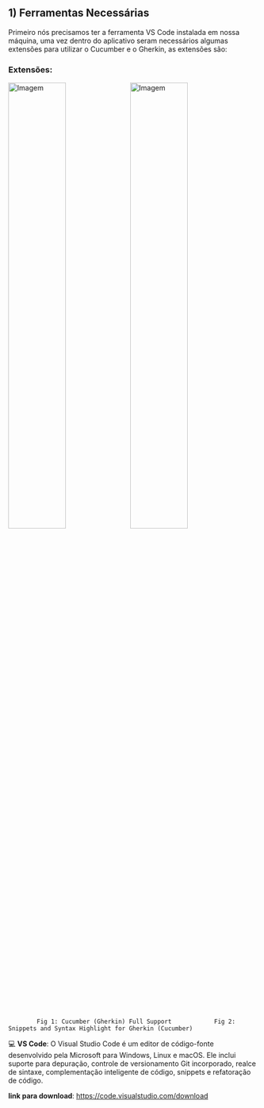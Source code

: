 ## 1) Ferramentas Necessárias

Primeiro nós precisamos ter a ferramenta VS Code instalada em nossa máquina, uma vez dentro do aplicativo seram necessários algumas extensões para utilizar o Cucumber e o Gherkin, as extensões são:

### Extensões:

<img src="https://github.com/Gabriel-Simas/PB_Sprint-5_-Gabriel_Roberto-_Compass/assets/128181261/03c6c137-e33b-41ef-b00a-1345fcb5c56c" alt="Imagem" width="48%" height="48%">
<img src="https://github.com/Gabriel-Simas/PB_Sprint-5_-Gabriel_Roberto-_Compass/assets/128181261/000532d1-d21d-4285-ba94-b68fb261d5b4" alt="Imagem" width="48%" height="48%">

            Fig 1: Cucumber (Gherkin) Full Support            Fig 2: Snippets and Syntax Highlight for Gherkin (Cucumber)


💻 **VS Code**: O Visual Studio Code é um editor de código-fonte desenvolvido pela Microsoft para Windows, Linux e macOS. Ele inclui suporte para depuração, controle de versionamento Git incorporado, realce de sintaxe, complementação inteligente de código, snippets e refatoração de código.

**link para download**: https://code.visualstudio.com/download

